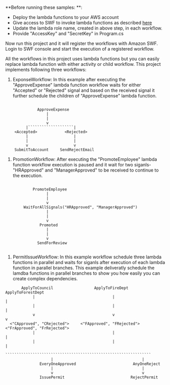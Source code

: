
**Before running these samples: **:
* Deploy the lambda functions to your AWS account
* Give access to SWF to invoke lambda functions as described [here](https://docs.aws.amazon.com/amazonswf/latest/awsflowguide/lambda-task.html)
* Update the lambda role name, created in above step, in each workflow.
* Provide "AccessKey" and "SecretKey" in Program.cs

Now run this project and it will register the workflows with Amazon SWF. Login to SWF console and start the execution of a registered workflow. 

All the workflows in this project uses lambda functions but you can easily replace lambda function with either activity or child workflow. This project implements following three workflows:

1.  ExponseWorkflow: In this example after executing the "ApproveExpense" lambda function workflow waits for either "Accepted" or "Rejected" signal and based on the received signal it further schedule the children of "ApproveExpense" lambda function.

```

              ApproveExpense          
                  |
                  |
                  v
         |````````````````````|
    <Accepted>            <Rejected>
         |                    |
         |                    |
         v                    v
    SubmitToAccount     SendRejectEmail  
```            
            
1. PromotionWorkflow: After executing the "PromoteEmployee" lambda function workflow execution is paused and it wait for two siganls- "HRApproved" and "ManagerApproved" to be received to continue to the execution.

```

            PromoteEmployee          
                  |
                  |
                  v
        WaitForAllSignals("HRApproved", "ManagerApproved")
                  |
                  |
                  v
               Promoted
                  |
                  |
                  v
              SendForReview
   
```

1. PermitIssueWorkflow: In this example workflow schedule three lambda functions in parallel and waits for siganls after execution of each lambda function in parallel branches. This example deliveratly schedule the lamdba functions in parallel branches to show you how easily you can create complex dependencies.

```
       ApplyToCouncil                  ApplyToFireDept              ApplyToForestDept
            |                                  |                           |
            |                                  |                           |
            v                                  v                           v
  <"CApproved", "CRejected">     <"FApproved", "FRejected">   <"FrApproved", "FrRejected">  
            |                                  |                           |
            |                                  |                           |
            ````````````````````````````````````````````````````````````````
                    |                                       |
               EveryOneApproved                         AnyOneReject
                    |                                       |
                    v                                       v
               IssuePermit                             RejectPermit


```


